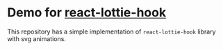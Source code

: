 # Demo for [react-lottie-hook](https://github.com/developertown/react-lottie-hook)

This repository has a simple implementation of `react-lottie-hook` library with svg animations.

